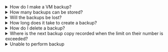 <details>

<summary>How do I make a VM backup?</summary>

You can create a VM backup manually or using a backup plan, for more information, see [Managing backups](/en/storage/backups/service-management/vm-backup/vm-backup-manage).

</details>

<details>

<summary>How many backups can be stored?</summary>

The maximum number of stored automatic backups is 200. When the storage limit is reached, old backups will be automatically deleted.

</details>

<details>

<summary>Will the backups be lost?</summary>

Backups are stored in secure object storage, which is automatically replicated to preserve data integrity.

Backups are not deleted in case of hardware or service failures.

</details>

<details>

<summary>How long does it take to create a backup?</summary>

The time to create a backup depends on the amount of data on the disk of the VM that is being backed up.

</details>

<details>

<summary>How do I delete a backup?</summary>

You can delete a backup in the section **Cloud Computing → Backup**, for more information in the article [Managing backups](/en/storage/backups/service-management/vm-backup/vm-backup-manage#deleting_backups).

</details>

<details>

<summary>Where is the next backup copy recorded when the limit on their number is exceeded?</summary>

If the specified number of backups is exceeded, a new one will be written to the place of the oldest copy.

</details>

<details>

<summary>Unable to perform backup</summary>

For example, the menu item is missing or the VM is not in the list. The problem may occur if there is no QEMU guest agent in the system (`qemu guest-agent`) — [install it](https://pve.proxmox.com/wiki/Qemu-guest-agent).

After installation, you need to register additional metadata on the VM – for this [contact technical support](mailto:support@mcs.mail.ru). In some cases, you may need to restart the VM.

</details>
